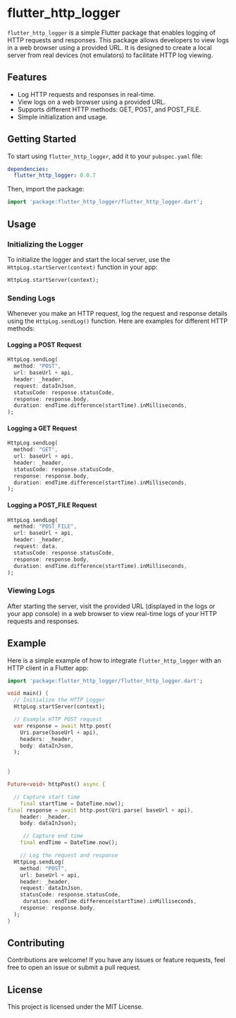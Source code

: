 
# flutter_http_logger

`flutter_http_logger` is a simple Flutter package that enables logging of HTTP requests and responses. This package allows developers to view logs in a web browser using a provided URL. It is designed to create a local server from real devices (not emulators) to facilitate HTTP log viewing.

## Features

- Log HTTP requests and responses in real-time.
- View logs on a web browser using a provided URL.
- Supports different HTTP methods: GET, POST, and POST_FILE.
- Simple initialization and usage.

## Getting Started

To start using `flutter_http_logger`, add it to your `pubspec.yaml` file:

```yaml
dependencies:
  flutter_http_logger: 0.0.7
```

Then, import the package:

```dart
import 'package:flutter_http_logger/flutter_http_logger.dart';
```

## Usage

### Initializing the Logger

To initialize the logger and start the local server, use the `HttpLog.startServer(context)` function in your app:

```dart
HttpLog.startServer(context);
```

### Sending Logs

Whenever you make an HTTP request, log the request and response details using the `HttpLog.sendLog()` function. Here are examples for different HTTP methods:

#### Logging a POST Request

```dart
HttpLog.sendLog(
  method: "POST",
  url: baseUrl + api,
  header: _header,
  request: dataInJson,
  statusCode: response.statusCode,
  response: response.body,
  duration: endTime.difference(startTime).inMilliseconds,
);
```

#### Logging a GET Request

```dart
HttpLog.sendLog(
  method: "GET",
  url: baseUrl + api,
  header: _header,
  statusCode: response.statusCode,
  response: response.body,
  duration: endTime.difference(startTime).inMilliseconds,
);
```

#### Logging a POST_FILE Request

```dart
HttpLog.sendLog(
  method: "POST_FILE",
  url: baseUrl + api,
  header: _header,
  request: data,
  statusCode: response.statusCode,
  response: response.body,
  duration: endTime.difference(startTime).inMilliseconds,
);
```

### Viewing Logs

After starting the server, visit the provided URL (displayed in the logs or your app console) in a web browser to view real-time logs of your HTTP requests and responses.

## Example

Here is a simple example of how to integrate `flutter_http_logger` with an HTTP client in a Flutter app:

```dart
import 'package:flutter_http_logger/flutter_http_logger.dart';

void main() {
  // Initialize the HTTP Logger
  HttpLog.startServer(context);

  // Example HTTP POST request
  var response = await http.post(
    Uri.parse(baseUrl + api),
    headers: _header,
    body: dataInJson,
  );

  
}

Future<void> httpPost() async {

  // Capture start time
    final startTime = DateTime.now();
final response = await http.post(Uri.parse( baseUrl + api),
    header: _header,
    body: dataInJson);

     // Capture end time
    final endTime = DateTime.now();

    // Log the request and response
  HttpLog.sendLog(
    method: "POST",
    url: baseUrl + api,
    header: _header,
    request: dataInJson,
    statusCode: response.statusCode,
     duration: endTime.difference(startTime).inMilliseconds,
    response: response.body,
  );
}
```

## Contributing

Contributions are welcome! If you have any issues or feature requests, feel free to open an issue or submit a pull request.

## License

This project is licensed under the MIT License.
